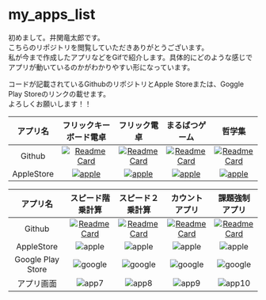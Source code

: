 # my_apps_list



初めまして。井関竜太郎です。  
こちらのリポジトリを閲覧していただきありがとうございます。  
私が今まで作成したアプリなどをGifで紹介します。具体的にどのような感じでアプリが動いているのかがわかりやすい形になっています。

コードが記載されているGithubのリポジトリとApple Storeまたは、Goggle Play Storeのリンクの載せます。  
よろしくお願いします！！


|アプリ名|フリックキーボード電卓|フリック電卓|まるばつゲーム|哲学集|
|:--:|:--:|:--:|:--:|:--:|
|Github|[![Readme Card](https://github-readme-stats.vercel.app/api/pin/?username=iseruuuuu&repo=flick_keybord_calacreate)](https://github.com/iseruuuuu/flick_keybord_calacreate)|[![Readme Card](https://github-readme-stats.vercel.app/api/pin/?username=iseruuuuu&repo=flick_calculator)](https://github.com/iseruuuuu/flick_calculator)|[![Readme Card](https://github-readme-stats.vercel.app/api/pin/?username=iseruuuuu&repo=marubatu_app)](https://github.com/iseruuuuu/marubatu_app)|[![Readme Card](https://github-readme-stats.vercel.app/api/pin/?username=iseruuuuu&repo=flick_calculator)](https://github.com/iseruuuuu/flick_calculator)|
|AppleStore|[![apple](https://user-images.githubusercontent.com/67954894/129123221-4ea7ee71-9a5e-4131-a080-c7e57f211264.png)](https://apps.apple.com/jp/app/%E3%83%95%E3%83%AA%E3%83%83%E3%82%AF%E9%9B%BB%E5%8D%93/id1565719589)|[![apple](https://user-images.githubusercontent.com/67954894/129123221-4ea7ee71-9a5e-4131-a080-c7e57f211264.png)](https://apps.apple.com/jp/app/%E3%83%95%E3%83%AA%E3%83%83%E3%82%AF%E9%9B%BB%E5%8D%93/id1565719589)|[![apple](https://user-images.githubusercontent.com/67954894/129123221-4ea7ee71-9a5e-4131-a080-c7e57f211264.png)](https://apps.apple.com/jp/app/%E3%83%95%E3%83%AA%E3%83%83%E3%82%AF%E9%9B%BB%E5%8D%93/id1565719589)|[![apple](https://user-images.githubusercontent.com/67954894/129123221-4ea7ee71-9a5e-4131-a080-c7e57f211264.png)](https://apps.apple.com/jp/app/%E3%83%95%E3%83%AA%E3%83%83%E3%82%AF%E9%9B%BB%E5%8D%93/id1565719589)



|アプリ名|スピード階乗計算|スピード２乗計算|カウントアプリ|課題強制アプリ|
|:--:|:--:|:--:|:--:|:--:|
|Github|[![Readme Card](https://github-readme-stats.vercel.app/api/pin/?username=iseruuuuu&repo=flick_keybord_calacreate)](https://github.com/iseruuuuu/flick_keybord_calacreate)|[![Readme Card](https://github-readme-stats.vercel.app/api/pin/?username=iseruuuuu&repo=flick_calculator)](https://github.com/iseruuuuu/flick_calculator)|[![Readme Card](https://github-readme-stats.vercel.app/api/pin/?username=iseruuuuu&repo=marubatu_app)](https://github.com/iseruuuuu/marubatu_app)|[![Readme Card](https://github-readme-stats.vercel.app/api/pin/?username=iseruuuuu&repo=marubatu_app)](https://github.com/iseruuuuu/marubatu_app)|
|AppleStore|![apple](https://user-images.githubusercontent.com/67954894/129123221-4ea7ee71-9a5e-4131-a080-c7e57f211264.png)|![apple](https://user-images.githubusercontent.com/67954894/129123221-4ea7ee71-9a5e-4131-a080-c7e57f211264.png)|![apple](https://user-images.githubusercontent.com/67954894/129123221-4ea7ee71-9a5e-4131-a080-c7e57f211264.png)|![apple](https://user-images.githubusercontent.com/67954894/129123221-4ea7ee71-9a5e-4131-a080-c7e57f211264.png)|
|Google Play Store|![google](https://user-images.githubusercontent.com/67954894/129123226-aa13ce09-a0b0-4da2-a7a6-83f897ad9919.jpeg)|![google](https://user-images.githubusercontent.com/67954894/129123226-aa13ce09-a0b0-4da2-a7a6-83f897ad9919.jpeg)|![google](https://user-images.githubusercontent.com/67954894/129123226-aa13ce09-a0b0-4da2-a7a6-83f897ad9919.jpeg)|![google](https://user-images.githubusercontent.com/67954894/129123226-aa13ce09-a0b0-4da2-a7a6-83f897ad9919.jpeg)|
|アプリ画面|![app7](https://user-images.githubusercontent.com/67954894/129119342-e90749e0-b4c3-47c3-a832-046c953641fa.gif)|![app8](https://user-images.githubusercontent.com/67954894/129119344-2b868c7f-7110-468d-a7cd-c71ff75cbade.gif)|![app9](https://user-images.githubusercontent.com/67954894/129119345-3914aa11-4ce3-4633-99ba-0017d1a0482a.gif)|![app10](https://user-images.githubusercontent.com/67954894/129119351-dd0944ae-34ed-4e82-895d-6a3e9681bd3f.gif)|






